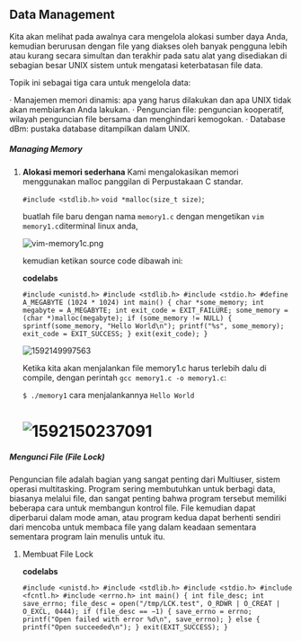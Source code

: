## Data Management

Kita akan melihat pada awalnya cara mengelola alokasi sumber daya Anda, kemudian berurusan dengan file yang diakses oleh banyak pengguna lebih atau kurang secara simultan dan terakhir pada satu alat yang disediakan di sebagian besar UNIX sistem untuk mengatasi keterbatasan file data.

Topik ini sebagai tiga cara untuk mengelola data:

· Manajemen memori dinamis: apa yang harus dilakukan dan apa UNIX tidak akan membiarkan Anda lakukan.
· Penguncian file: penguncian kooperatif, wilayah penguncian file bersama dan menghindari  kemogokan.
· Database dBm: pustaka database ditampilkan dalam UNIX.

##### **Managing Memory**

1. **Alokasi memori sederhana**
   Kami mengalokasikan memori menggunakan malloc panggilan di Perpustakaan C standar.

   `#include <stdlib.h>`
   `void *malloc(size_t size)`;

   buatlah file baru dengan nama `memory1.c` dengan mengetikan `vim memory1.c`diterminal linux anda, 

   ![vim-memory1c.png]({{site.baseurl}}/assets/images/vim-memory1c.png)

   kemudian ketikan source code dibawah ini: 

   **codelabs**

   `#include <unistd.h>
   #include <stdlib.h>
   #include <stdio.h>
   #define A_MEGABYTE (1024 * 1024)
   int main()
   {
   char *some_memory;
   int megabyte = A_MEGABYTE;
   int exit_code = EXIT_FAILURE;
   some_memory = (char *)malloc(megabyte);
   if (some_memory != NULL) {
   sprintf(some_memory, "Hello World\n");
   printf("%s", some_memory);
   exit_code = EXIT_SUCCESS;
   }
   exit(exit_code);
   }
   `

   ![1592149997563](C:\Users\Naoza\Desktop\UAS\memory1c.png)

   Ketika kita akan menjalankan file memory1.c harus terlebih dalu di compile, dengan perintah `gcc memory1.c -o memory1.c`:

   `$ ./memory1` cara menjalankannya
   `Hello World`

   # ![1592150237091](C:\Users\Naoza\Desktop\UAS\hasil-memory1.png)

##### **Mengunci File (File Lock)**

Penguncian file adalah bagian yang sangat penting dari Multiuser, sistem operasi multitasking. Program sering membutuhkan untuk berbagi data, biasanya melalui file, dan sangat penting bahwa program tersebut memiliki beberapa cara untuk membangun kontrol file. File kemudian dapat diperbarui dalam mode aman, atau program kedua dapat berhenti sendiri dari mencoba untuk membaca file yang dalam keadaan sementara sementara program lain menulis untuk itu.

1. Membuat File Lock

   **codelabs**

   `#include <unistd.h>
   #include <stdlib.h>
   #include <stdio.h>
   #include <fcntl.h>
   #include <errno.h>
   int main()
   {
   int file_desc;
   int save_errno;
   file_desc = open("/tmp/LCK.test", O_RDWR | O_CREAT | O_EXCL, 0444);
   if (file_desc == −1) {
   save_errno = errno;
   printf("Open failed with error %d\n", save_errno);
   }
   else {
   printf("Open succeeded\n");
   }
   exit(EXIT_SUCCESS);
   }`

   







